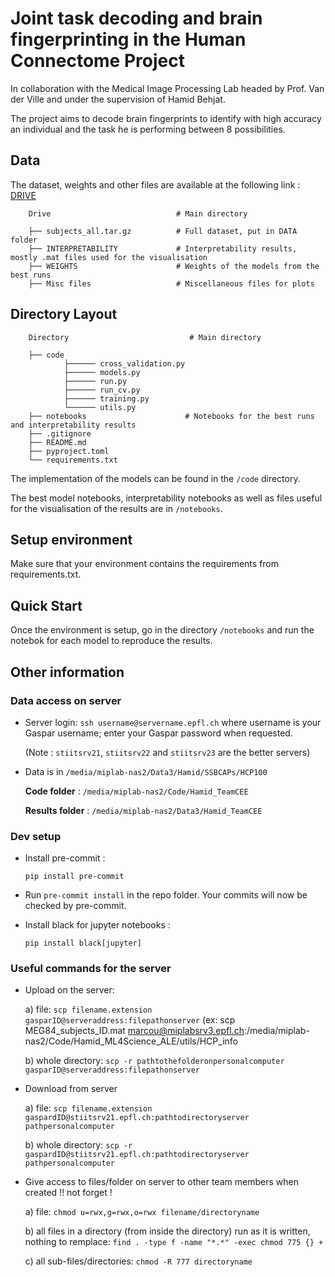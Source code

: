 # Joint task decoding and brain fingerprinting in the Human Connectome Project

In collaboration with the Medical Image Processing Lab headed by Prof. Van der Ville and under the supervision of Hamid Behjat.

The project aims to decode brain fingerprints to identify with high accuracy an individual and the task he is performing between 8 possibilities.

## Data

The dataset, weights and other files are available at the following link : [DRIVE](https://drive.google.com/drive/folders/1IIhq2hCqzllpcvsiw3aTDlshQc6jvX5W?usp=sharing)

        Drive                            # Main directory

        ├── subjects_all.tar.gz          # Full dataset, put in DATA folder
        ├── INTERPRETABILITY             # Interpretability results, mostly .mat files used for the visualisation
        ├── WEIGHTS                      # Weights of the models from the best runs
        ├── Misc files                   # Miscellaneous files for plots

## Directory Layout

        Directory                           # Main directory

        ├── code
                ├────── cross_validation.py
                ├────── models.py
                ├────── run.py
                ├────── run_cv.py
                ├────── training.py
                └────── utils.py
        ├── notebooks                      # Notebooks for the best runs and interpretability results
        ├── .gitignore
        ├── README.md
        ├── pyproject.toml
        └── requirements.txt

The implementation of the models can be found in the `/code` directory.

The best model notebooks, interpretability notebooks as well as files useful for the visualisation of the results are in `/notebooks`.

## Setup environment

Make sure that your environment contains the requirements from requirements.txt.

## Quick Start

Once the environment is setup, go in the directory `/notebooks` and run the notebok for each model to reproduce the results.

## Other information

### Data access on server

* Server login:
`ssh username@servername.epfl.ch`
where username is your Gaspar username; enter your Gaspar password when requested.

    (Note : `stiitsrv21`, `stiitsrv22` and `stiitsrv23` are the better servers)

* Data is in `/media/miplab-nas2/Data3/Hamid/SSBCAPs/HCP100`

    **Code folder** :
    `/media/miplab-nas2/Code/Hamid_TeamCEE`

    **Results folder** :
    `/media/miplab-nas2/Data3/Hamid_TeamCEE`

### Dev setup

* Install pre-commit :

    `pip install pre-commit`

* Run `pre-commit install` in the repo folder.
Your commits will now be checked by pre-commit.

* Install black for jupyter notebooks :

    `pip install black[jupyter]`

### Useful commands for the server

* Upload on the server:

    a) file:
   `scp filename.extension gasparID@serveraddress:filepathonserver` (ex: scp MEG84_subjects_ID.mat marcou@miplabsrv3.epfl.ch:/media/miplab-nas2/Code/Hamid_ML4Science_ALE/utils/HCP_info

    b)  whole directory:
 `scp -r pathtothefolderonpersonalcomputer gasparID@serveraddress:filepathonserver`

* Download from server

    a) file:  `scp filename.extension gaspardID@stiitsrv21.epfl.ch:pathtodirectoryserver pathpersonalcomputer`

    b)  whole directory:
   `scp -r gaspardID@stiitsrv21.epfl.ch:pathtodirectoryserver pathpersonalcomputer`


* Give access to files/folder on server to other team members when created !! not forget !

    a) file:  `chmod u=rwx,g=rwx,o=rwx filename/directoryname`

    b) all files in a directory (from inside the directory) run as it is written, nothing to remplace:  `find . -type f -name "*.*" -exec chmod 775 {} +`

    c) all sub-files/directories:  `chmod -R 777 directoryname`
